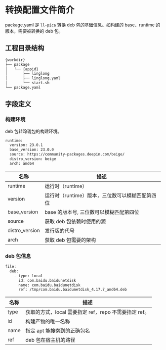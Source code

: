 # 转换配置文件简介

package.yaml 是 `ll-pica` 转换 deb 包的基础信息。如构建的 base、runtime 的版本，需要被转换的 deb 包。

## 工程目录结构

```bash
{workdir}
├── package
│   └── {appid}
│       ├── linglong
│       ├── linglong.yaml
│       └── start.sh
└── package.yaml
```

## 字段定义

### 构建环境

deb 包转玲珑包的构建环境。

```bash
runtime:
  version: 23.0.1
  base_version: 23.0.0
  source: https://community-packages.deepin.com/beige/
  distro_version: beige
  arch: amd64
```

| 名称           | 描述                                            |
| -------------- | ----------------------------------------------- |
| runtime        | 运行时（runtime）                               |
| version        | 运行时（runtime）版本，三位数可以模糊匹配第四位 |
| base_version   | base 的版本号, 三位数可以模糊匹配第四位         |
| source         | 获取 deb 包依赖时使用的源                       |
| distro_version | 发行版的代号                                    |
| arch           | 获取 deb 包需要的架构                           |

### deb 包信息

```bash
file:
  deb:
    - type: local
      id: com.baidu.baidunetdisk
      name: com.baidu.baidunetdisk
      ref: /tmp/com.baidu.baidunetdisk_4.17.7_amd64.deb
```

| 名称 | 描述                                                  |
| ---- | ----------------------------------------------------- |
| type | 获取的方式，local 需要指定 ref，repo 不需要指定 ref。 |
| id   | 构建产物的唯一名称                                    |
| name | 指定 apt 能搜索到的正确包名                           |
| ref  | deb 包在宿主机的路径                                  |
